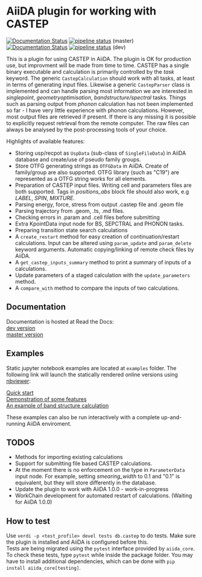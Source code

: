 AiiDA plugin for working with CASTEP
====================================
[![Documentation Status](https://readthedocs.org/projects/aiida-castep/badge/?version=master)](https://aiida-castep.readthedocs.io/en/master/?badge=master)
[![pipeline status](https://gitlab.com/bz1/aiida-castep/badges/master/pipeline.svg)](https://gitlab.com/bz1/aiida-castep/commits/master)
(master)  
[![Documentation Status](https://readthedocs.org/projects/aiida-castep/badge/?version=dev)](https://aiida-castep.readthedocs.io/en/dev/?badge=dev)
[![pipeline status](https://gitlab.com/bz1/aiida-castep/badges/dev/pipeline.svg)](https://gitlab.com/bz1/aiida-castep/commits/dev)
(dev)  

This is a  plugin for using CASTEP in AiiDA.
The plugin is OK for production use, but improvment will be made from time to time.
CASTEP has a single binary executable and calculation is primarily controlled by the *task* keyword.
The generic `CastepCalculation` should work with all tasks, at least in terms of generating input files.
Likewise a generic `CastepParser` class is implemented and can handle parsing most information we are interested in *singlepoint*, *geometryoptimisation*, *bandstructure/spectral* tasks.
Things such as parsing output from *phonon* calculation has not been implemented so far - I have very little experience with phonon calculations.
However, most output files are retrieved if present. 
If there is any missing it is possible to explicitly request retrieval from the remote computer. 
The raw files can always be analysed by the post-processing tools of your choice.

Highlights of available features:
* Storing usp/recpot as `UspData` (sub-class of `SingleFileData`) in AiiDA database and create/use of pseudo family groups.
* Store OTFG generating strings as `OTFGData` in AiiDA. Create of family/group are also supported. OTFG library (such as "C19") are represented as a OTFG string works for all elements.
* Preparation of CASTEP input files. Writing cell and parameters files are both supported. Tags in *positions_abs* block file should also work, e.g *LABEL*, *SPIN*, *MIXTURE*.
* Parsing energy, force, stress from output .castep file and .geom file
* Parsing trajectory from .geom, .ts, .md files.
* Checking errors in .param and .cell files before submitting
* Extra KpointData input node for BS, SEPCTRAL and PHONON tasks.
* Preparing transition state search calculations
* A `create_restart` method for easy creation of continuation/restart calculations. Input can be altered using `param_update` and `param_delete` keyword arguments. Automatic copying/linking of remote check files by AiiDA.
* A `get_castep_inputs_summary` method to print a summary of inputs of a calculations.
* Update parameters of a staged calculation with the `update_parameters` method.
* A `compare_with` method to compare the inputs of two calculations.

Documentation
-------------

Documentation is hosted at Read the Docs:  
[dev version](https://aiida-castep.readthedocs.io/en/dev/)  
[master version](https://aiida-castep.readthedocs.io/en/master/)

Examples
--------

Static jupyter notebook examples are located at `examples` folder. The following link will launch the
statically rendered online versions using [nbviewer](https://nbviewer.jupyter.org/):

[Quick start](https://nbviewer.jupyter.org/urls/gitlab.com/bz1/aiida-castep/raw/dev/examples/aiida-castep-quick-start.ipynb)  
[Demonstration of some features](https://nbviewer.jupyter.org/urls/gitlab.com/bz1/aiida-castep/raw/dev/examples/aiida-castep-features.ipynb)  
[An example of band structure calculation](https://nbviewer.jupyter.org/urls/gitlab.com/bz1/aiida-castep/raw/dev/examples/aiida-castep-bs.ipynb)  

These examples can also be run interactively with a complete up-and-running AiiDA enviroment.

TODOS
-----

* Methods for importing existing calculations 
* Support for submitting file based CASTEP calculations.
* At the moment there is no enforcement on the type in `ParameterData` input node. For example, setting *smearing_width* to 0.1 and "0.1" is equivalent, but they will store differently in the database.
* Update the plugin to work with AiiDA 1.0.0 - work-in-progress
* WorkChain development for automated restart of calculations. (Waiting for AiiDA 1.0.0)

How to test
-----------

Use `verdi -p <test_profile> devel tests db.castep` to do tests.
Make sure the plugin is installed and AiiDA is configured before this.  
Tests are being migrated using the `pytest` interface provided by `aiida_core`.
To check these tests, type `pytest` while inside the package folder.
You may have to install additional dependencies, which can be done with
`pip install aiida_core[testing]`.
